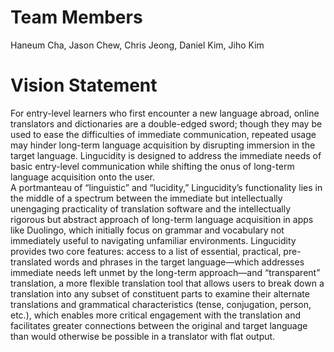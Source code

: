 # Team Members
Haneum Cha, Jason Chew, Chris Jeong, Daniel Kim, Jiho Kim
​
# Vision Statement
For entry-level learners who first encounter a new language abroad, online translators and dictionaries are a double-edged sword; though they may be used to ease the difficulties of immediate communication, repeated usage may hinder long-term language acquisition by disrupting immersion in the target language. Lingucidity is designed to address the immediate needs of basic entry-level communication while shifting the onus of long-term language acquisition onto the user.  
​
A portmanteau of “linguistic” and “lucidity,” Lingucidity’s functionality lies in the middle of a spectrum between the immediate but intellectually unengaging practicality of translation software and the intellectually rigorous but abstract approach of long-term language acquisition in apps like Duolingo, which initially focus on grammar and vocabulary not immediately useful to navigating unfamiliar environments. Lingucidity provides two core features: access to a list of essential, practical, pre-translated words and phrases in the target language—which addresses immediate needs left unmet by the long-term approach—and “transparent” translation, a more flexible translation tool that allows users to break down a translation into any subset of constituent parts to examine their alternate translations and grammatical characteristics (tense, conjugation, person, etc.), which enables more critical engagement with the translation and facilitates greater connections between the original and target language than would otherwise be possible in a translator with flat output.

